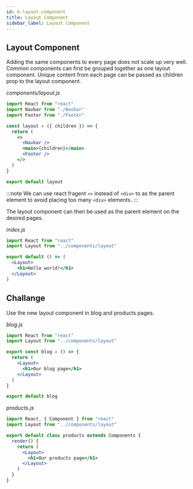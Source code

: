 ```yaml
---
id: 6-layout-component
title: Layout Component
sidebar_label: Layout Component
---
```


## Layout Component

Adding the same components to every page does not scale up very well. Common components can first be grouped together as one layout component. Unique content from each page can be passed as children prop to the layout component.

_components/layout.js_

```jsx
import React from "react"
import Navbar from "./Navbar"
import Footer from "./Footer"

const layout = ({ children }) => {
  return (
    <>
      <Navbar />
      <main>{children}</main>
      <Footer />
    </>
  )
}

export default layout
```

:::note
We can use react fragent `<>` instead of `<div>` to as the parent element to avoid placing too many `<div>` elements.
:::

The layout component can then be used as the parent element on the desired pages.

_index.js_

```jsx
import React from "react"
import Layout from "../components/layout"

export default () => (
  <Layout>
    <h1>Hello world!</h1>
  </Layout>
)
```

## Challange

Use the new layout component in blog and products pages.

_blog.js_

```jsx
import React from "react"
import Layout from "../components/layout"

export const blog = () => {
  return (
    <Layout>
      <h1>Our blog page</h1>
    </Layout>
  )
}

export default blog
```

_products.js_

```jsx
import React, { Component } from "react"
import Layout from "../components/layout"

export default class products extends Components {
  render() {
    return (
      <Layout>
        <h1>Our products page</h1>
      </Layout>
    )
  }
}
```
